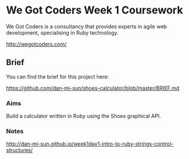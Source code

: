 # We Got Coders Week 1 Coursework 

We Got Coders is a consultancy that provides experts in agile web development, specialising in Ruby technology.

http://wegotcoders.com/

## Brief

You can find the brief for this project here:

https://github.com/dan-mi-sun/shoes-calculator/blob/master/BRIEF.md

### Aims
Build a calculator written in Ruby using the Shoes graphical API.

### Notes
http://dan-mi-sun.github.io/week1day1-intro-to-ruby-strings-control-structures/
